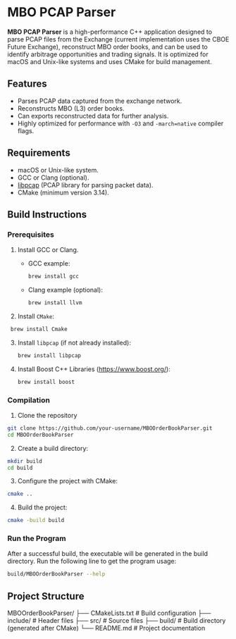 # MBO PCAP Parser

**MBO PCAP Parser** is a high-performance C++ application designed to parse PCAP files from the Exchange (current implementation uses the CBOE Future Exchange), reconstruct MBO order books, and can be used to identify arbitrage opportunities and trading signals. It is optimized for macOS and Unix-like systems and uses CMake for build management.

## Features
- Parses PCAP data captured from the exchange network.
- Reconstructs MBO (L3) order books.
- Can exports reconstructed data for further analysis.
- Highly optimized for performance with `-O3` and `-march=native` compiler flags.

## Requirements
- macOS or Unix-like system.
- GCC or Clang (optional).
- [libpcap](https://www.tcpdump.org/) (PCAP library for parsing packet data).
- CMake (minimum version 3.14).

## Build Instructions

### Prerequisites
1. Install GCC or Clang.
   - GCC example:
     ```zsh
     brew install gcc
     ```
   - Clang example (optional):
     ```zsh
     brew install llvm
     ```
    
2. Install `CMake`:
  ```zsh
   brew install Cmake
  ```

3. Install `libpcap` (if not already installed):
   ```zsh
   brew install libpcap
   ```
4. Install Boost C++ Libraries (https://www.boost.org/):
   ```zsh
   brew install boost
   ```

### Compilation
1. Clone the repository
  ```zsh
  git clone https://github.com/your-username/MBOOrderBookParser.git
  cd MBOOrderBookParser
  ```
2. Create a build directory:
  ```zsh
  mkdir build
  cd build
  ```
3. Configure the project with CMake:
  ```zsh
  cmake ..
  ```
4. Build the project:
  ```zsh
  cmake -build build
  ```

### Run the Program
After a successful build, the executable will be generated in the build directory. Run the following line to get the program usage:
  ```zsh
  build/MBOOrderBookParser --help
  ```

## Project Structure
MBOOrderBookParser/
├── CMakeLists.txt      # Build configuration
├── include/            # Header files
├── src/                # Source files
├── build/              # Build directory (generated after CMake)
└── README.md           # Project documentation

   

